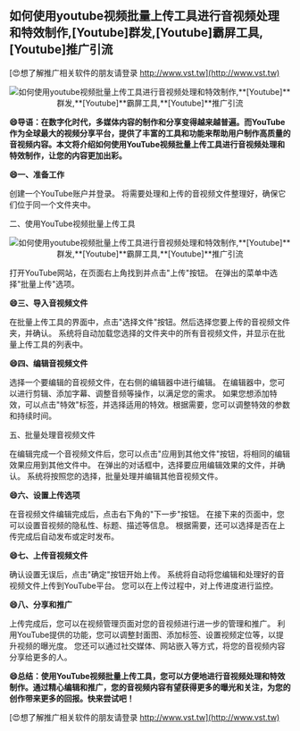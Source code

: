 ## **如何使用youtube视频批量上传工具进行音视频处理和特效制作,**[Youtube]**群发,**[Youtube]**霸屏工具,**[Youtube]**推广引流**

[😍想了解推广相关软件的朋友请登录 http://www.vst.tw](http://www.vst.tw)

 <center><img src="https://vst.tw/MP4/tuiguang/png/5.png" alt="如何使用youtube视频批量上传工具进行音视频处理和特效制作,**[Youtube]**群发,**[Youtube]**霸屏工具,**[Youtube]**推广引流"></center>

**😄导语：在数字化时代，多媒体内容的制作和分享变得越来越普遍。而YouTube作为全球最大的视频分享平台，提供了丰富的工具和功能来帮助用户制作高质量的音视频内容。本文将介绍如何使用YouTube视频批量上传工具进行音视频处理和特效制作，让您的内容更加出彩。**

**😄一、准备工作**

创建一个YouTube账户并登录。
将需要处理和上传的音视频文件整理好，确保它们位于同一个文件夹中。

二、使用YouTube视频批量上传工具

 <center><img src="https://vst.tw/MP4/tuiguang/png/7.png" alt="如何使用youtube视频批量上传工具进行音视频处理和特效制作,**[Youtube]**群发,**[Youtube]**霸屏工具,**[Youtube]**推广引流"></center>

打开YouTube网站，在页面右上角找到并点击"上传"按钮。
在弹出的菜单中选择"批量上传"选项。

**😄三、导入音视频文件**

在批量上传工具的界面中，点击"选择文件"按钮。然后选择您要上传的音视频文件夹，并确认。
系统将自动加载您选择的文件夹中的所有音视频文件，并显示在批量上传工具的列表中。

**😄四、编辑音视频文件**

选择一个要编辑的音视频文件，在右侧的编辑器中进行编辑。
在编辑器中，您可以进行剪辑、添加字幕、调整音频等操作，以满足您的需求。
如果您想添加特效，可以点击"特效"标签，并选择适用的特效。根据需要，您可以调整特效的参数和持续时间。

五、批量处理音视频文件

在编辑完成一个音视频文件后，您可以点击"应用到其他文件"按钮，将相同的编辑效果应用到其他文件中。
在弹出的对话框中，选择要应用编辑效果的文件，并确认。
系统将按照您的选择，批量处理并编辑其他音视频文件。

**😄六、设置上传选项**

在音视频文件编辑完成后，点击右下角的"下一步"按钮。
在接下来的页面中，您可以设置音视频的隐私性、标题、描述等信息。
根据需要，还可以选择是否在上传完成后自动发布或定时发布。

**😄七、上传音视频文件**

确认设置无误后，点击"确定"按钮开始上传。
系统将自动将您编辑和处理好的音视频文件上传到YouTube平台。
您可以在上传过程中，对上传进度进行监控。

**😄八、分享和推广**

上传完成后，您可以在视频管理页面对您的音视频进行进一步的管理和推广。
利用YouTube提供的功能，您可以调整封面图、添加标签、设置视频定位等，以提升视频的曝光度。
您还可以通过社交媒体、网站嵌入等方式，将您的音视频内容分享给更多的人。

**😄总结：使用YouTube视频批量上传工具，您可以方便地进行音视频处理和特效制作。通过精心编辑和推广，您的音视频内容有望获得更多的曝光和关注，为您的创作带来更多的回报。快来尝试吧！**

[😍想了解推广相关软件的朋友请登录 http://www.vst.tw](http://www.vst.tw)



